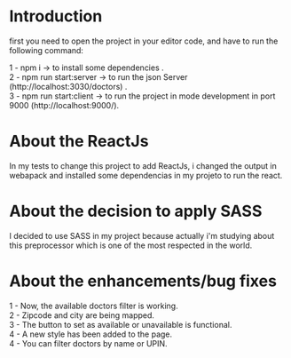 # Introduction
first you need to open the project in your editor code, and have to run the following command:

1 - npm i -> to install some dependencies .\
2 - npm run start:server -> to run the json Server (http://localhost:3030/doctors) .\
3 - npm run start:client -> to run the project in mode development in port 9000 (http://localhost:9000/).

# About the ReactJs
In my tests to change this project to add ReactJs, i changed the output in webapack and installed some dependencias in my projeto to run the react.

# About the decision to apply SASS
I decided to use SASS in my project because actually i'm studying about this preprocessor which is one of the most respected in the world.

# About the enhancements/bug fixes 
1 - Now, the available doctors filter is working.\
2 - Zipcode and city are being mapped.\
3 - The button to set as available or unavailable is functional.\
4 - A new style has been added to the page.\
4 - You can filter doctors by name or UPIN.